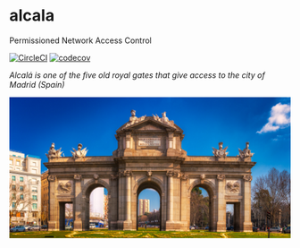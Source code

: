 # alcala
Permissioned Network Access Control

[![CircleCI](https://circleci.com/gh/uport-project/alcala.svg?style=svg)](https://circleci.com/gh/uport-project/alcala) [![codecov](https://codecov.io/gh/uport-project/alcala/branch/master/graph/badge.svg)](https://codecov.io/gh/uport-project/alcala)


_Alcalá is one of the five old royal gates that give access to the city of Madrid (Spain)_

![Alcalá](./alcala.jpeg)
